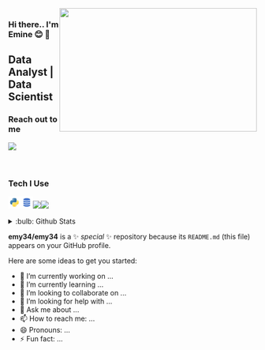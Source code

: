 <img src="https://cdn.uarizonabootcamp.com/wp-content/uploads/sites/56/2020/07/tes_dta_blog_image_8-850x412.jpg" align="right" width="400" height="250">

### Hi there.. I'm Emine :blush: 👋

## Data Analyst | Data Scientist

### Reach out to me

[<img width="22" src="https://unpkg.com/simple-icons@v7/icons/linkedin.svg" />][linkedin]

<br />

### Tech I Use

<img src="https://raw.githubusercontent.com/github/explore/80688e429a7d4ef2fca1e82350fe8e3517d3494d/topics/python/python.png" widhth="25" height="25"><img src="https://raw.githubusercontent.com/github/explore/80688e429a7d4ef2fca1e82350fe8e3517d3494d/topics/sql/sql.png" widhth="25" height="25"><img src="https://melisturkoglu.files.wordpress.com/2018/08/e5c4f45d827e01b0409ed984dcb0029b22e89664.png" widhth="25" height="25"><img src="https://gitforwindows.org/img/gwindows_logo.png" widhth="25" height="25">


<details>
<summary>:bulb: Github Stats</summary>

<img src="https://github-readme-stats.vercel.app/api?username=emy34&show_icons=true&theme=radical)">

</details>


[linkedin]: https://www.linkedin.com/in/emine-%C3%A7elik-/




**emy34/emy34** is a ✨ _special_ ✨ repository because its `README.md` (this file) appears on your GitHub profile.

Here are some ideas to get you started:

- 🔭 I’m currently working on ...
- 🌱 I’m currently learning ...
- 👯 I’m looking to collaborate on ...
- 🤔 I’m looking for help with ...
- 💬 Ask me about ...
- 📫 How to reach me: ...
- 😄 Pronouns: ...
- ⚡ Fun fact: ...
